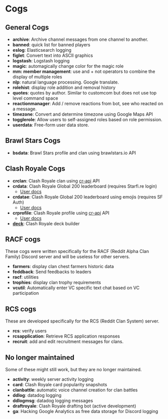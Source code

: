 
# Cogs

## General Cogs

* **archive**: Archive channel messages from one channel to another.
* **banned**: quick list for banned players
* **eslog**: Elasticsearch logging
* **figlet**: Convert text into ASCII graphics
* **logstash**: Logstash logging
* **magic**: automagically change color for the magic role
* **mm: member management**: use and + not operators to combine the display of multiple roles
* **nlp**: natural language processing. Google translate.
* **rolehist**: display role addition and removal history
* **quotes**: quotes by author. Similar to customcom but does not use top level command space
* **reactionmanager**: Add / remove reactions from bot, see who reacted on a message.
* **timezone**: Convert and determine timezone using Google Maps API
* **togglerole**: Allow users to self-assigned roles based on role permission.
* **userdata**: Free-form user data store.

## Brawl Stars Cogs

* **bsdata**: Brawl Stars profile and clan using brawlstars.io API

## Clash Royale Cogs

* **crclan**: Clash Royale clan using [cr-api](https://github.com/cr-api/cr-api) API
* **crdata**: Clash Royale Global 200 leaderboard (requires Starfi.re login)
    * [User docs](http://docs.redditalpha.com/#/visitor/crdata)
* **crdatae**: Clash Royale Global 200 leaderboard using emojis (requires SF Auth)
    * [User docs](http://docs.redditalpha.com/#/visitor/crdata)
* **crprofile**: Clash Royale profile using [cr-api](https://github.com/cr-api/cr-api) API
    * [User docs](http://docs.redditalpha.com/#/visitor/crprofile)
* **[deck](https://github.com/smlbiobot/SML-Cogs/wiki/Deck)**: Clash Royale deck builder


## RACF cogs

These cogs were written specifically for the RACF (Reddit Alpha Clan Family) Discord server and will be useless for other servers.

* **farmers**: display clan chest farmers historic data
* **feddback**: Send feedbacks to leaders
* **racf**: utilities
* **trophies**: display clan trophy requirements
* **vcutil**: Automatically enter VC specific text chat based on VC participation

## RCS cogs

These are developed specifically for the RCS (Reddit Clan System) server.

* **rcs**: verify users
* **rcsapplication**: Retrieve RCS application responses
* **recruit**: add and edit recruitment messages for clans.

## No longer maintained

Some of these might still work, but they are no longer maintained.

* **activity**: weekly server activity logging
* **card**: Clash Royale card popularity snapshots
* **clanbattle**: automatic voice channel creation for clan battles
* **ddlog**: datadog logging
* **ddlogmsg**: datadog logging messages
* **draftroyale**: Clash Royale drafting bot (active development)
* **ga**: Hacking Google Analytics as free data storage for Discord logging